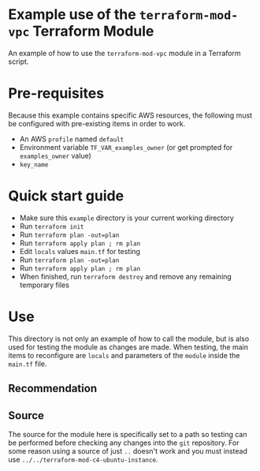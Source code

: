 # Example use of the `terraform-mod-vpc` Terraform Module

An example of how to use the `terraform-mod-vpc` module in a Terraform script.

# Pre-requisites

Because this example contains specific AWS resources, the following must be configured with pre-existing items in order to work.

- An AWS `profile` named `default`
- Environment variable `TF_VAR_examples_owner` (or get prompted for `examples_owner` value)
- `key_name`

# Quick start guide

- Make sure this `example` directory is your current working directory
- Run `terraform init`
- Run `terraform plan -out=plan`
- Run `terraform apply plan ; rm plan`
- Edit `locals` values `main.tf` for testing
- Run `terraform plan -out=plan`
- Run `terraform apply plan ; rm plan`
- When finished, run `terraform destroy` and remove any remaining temporary files

# Use

This directory is not only an example of how to call the module, but is also used for
testing the module as changes are made.
When testing, the main items to reconfigure are `locals` and parameters of the `module`
inside the `main.tf` file.

## Recommendation

## Source

The source for the module here is specifically set to a path so testing can be performed
before checking any changes into the `git` repository.
For some reason using a source of just `..` doesn't work and
you must instead use `../../terraform-mod-c4-ubuntu-instance`.
